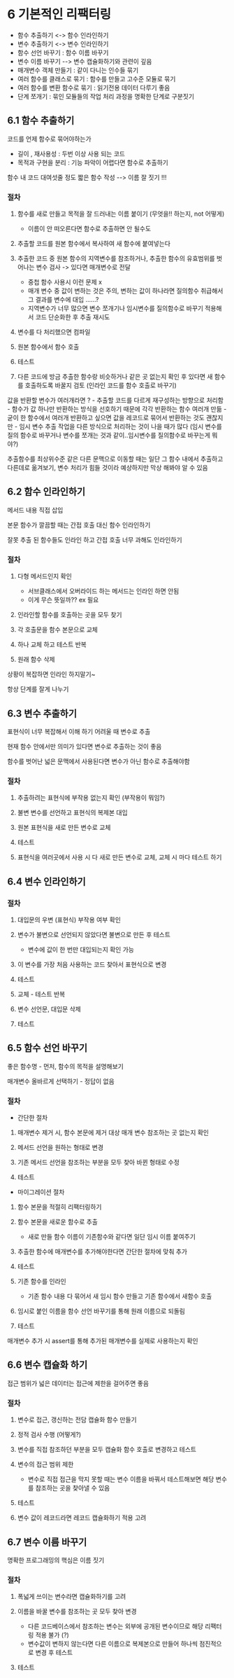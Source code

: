 # 6 기본적인 리팩터링

- 함수 추출하기 <-> 함수 인라인하기
- 변수 추출하기 <-> 변수 인라인하기
- 함수 선언 바꾸기 : 함수 이름 바꾸기
- 변수 이름 바꾸기 --> 변수 캡슐화하기와 관련이 깊음
- 매개변수 객체 만들기 : 같이 다니는 인수들 묶기
- 여러 함수를 클래스로 묶기 : 함수를 만들고 고수준 모듈로 묶기
- 여러 함수를 변환 함수로 묶기 : 읽기전용 데이터 다루기 좋음
- 단계 쪼개기 : 묶인 모듈들의 작업 처리 과정을 명확한 단계로 구분짓기

## 6.1 함수 추출하기

코드를 언제 함수로 묶어야하는가
- 길이 , 재사용성 : 두번 이상 사용 되는 코드
- 목적과 구현을 분리 : 기능 파악이 어렵다면 함수로 추출하기

함수 내 코드 대여섯줄 정도 짧은 함수 작성 --> 이름 잘 짓기 !!!

### 절차

1. 함수를 새로 만들고 목적을 잘 드러내는 이름 붙이기 (무엇을!! 하는지, not 어떻게)
    - 이름이 안 떠오른다면 함수로 추출하면 안 될수도

1. 추출할 코드를 원본 함수에서 복사하여 새 함수에 붙여넣는다

1. 추출한 코드 중 원본 함수의 지역변수를 참조하거나, 추출한 함수의 유효범위를 벗어나는 변수 검사 -> 있다면 매개변수로 전달
    - 중첩 함수 사용시 이런 문제 x
    - 매개 변수 중 값이 변하는 것은 주의, 변하는 값이 하나라면 질의함수 취급해서 그 결과를 변수에 대입 ......?
    - 지역변수가 너무 많으면 변수 쪼개기나 임시변수를 질의함수로 바꾸기 적용해서 코드 단순화한 후 추출 재시도

1. 변수를 다 처리했으면 컴파일

1. 원본 함수에서 함수 호출

1. 테스트

1. 다른 코드에 방금 추출한 함수랑 비슷하거나 같은 곳 없는지 확인 후 있다면 새 함수를 호출하도록 바꿀지 검토 (인라인 코드를 함수 호출로 바꾸기)

값을 반환할 변수가 여러개라면 ?
    - 추출할 코드를 다르게 재구성하는 방향으로 처리함
    - 함수가 값 하나만 반환하는 방식을 선호하기 때문에 각각 반환하는 함수 여러개 만듦
    - 굳이 한 함수에서 여러개 반환하고 싶으면 값을 레코드로 묶어서 반환하는 것도 괜찮지만
    - 임시 변수 추출 작업을 다른 방식으로 처리하는 것이 나을 때가 많다 (임시 변수를 질의 함수로 바꾸거나 변수를 쪼개는 것과 같이..임시변수를 질의함수로 바꾸는게 뭐야?)

추출함수를 최상위수준 같은 다른 문맥으로 이동할 때는 일단 그 함수 내에서 추출하고 다른데로 옮겨보기, 변수 처리가 힘들 것이라 예상하지만 막상 해봐야 알 수 있음

## 6.2 함수 인라인하기


메서드 내용 직접 삽입

본문 함수가 깔끔할 때는 간접 호출 대신 함수 인라인하기

잘못 추출 된 함수들도 인라인 하고 간접 호출 너무 과해도 인라인하기

### 절차

1. 다형 메서드인지 확인
    - 서브클래스에서 오버라이드 하는 메서드는 인라인 하면 안됨
    - 이게 무슨 뜻일까?? ex 필요

1. 인라인할 함수를 호출하는 곳을 모두 찾기

1. 각 호출문을 함수 본문으로 교체

1. 하나 교체 하고 테스트 반복

1. 원래 함수 삭제

상황이 복잡하면 인라인 하지말기~

항상 단계를 잘게 나누기


## 6.3 변수 추출하기

표현식이 너무 복잡해서 이해 하기 어려울 때 변수로 추출

현재 함수 안에서만 의미가 있다면 변수로 추출하는 것이 좋음

함수를 벗어난 넓은 문맥에서 사용된다면 변수가 아닌 함수로 추출해야함

### 절차

1. 추출하려는 표현식에 부작용 없는지 확인 (부작용이 뭐임?)

1. 불변 변수를 선언하고 표현식의 복제본 대입

1. 원본 표현식을 새로 만든 변수로 교체

1. 테스트

1. 표현식을 여러곳에서 사용 시 다 새로 만든 변수로 교체, 교체 시 마다 테스트 하기


## 6.4 변수 인라인하기

### 절차

1. 대입문의 우변 (표현식) 부작용 여부 확인

1. 변수가 불변으로 선언되지 않았다면 불변으로 만든 후 테스트
    - 변수에 값이 한 번만 대입되는지 확인 가능

1. 이 변수를 가장 처음 사용하는 코드 찾아서 표현식으로 변경

1. 테스트

1. 교체 - 테스트 반복

1. 변수 선언문, 대입문 삭제

1. 테스트


## 6.5 함수 선언 바꾸기

좋은 함수명 - 먼저, 함수의 목적을 설명해보기

매개변수 올바르게 선택하기 - 정답이 없음

### 절차

- 간단한 절차
1. 매개변수 제거 시, 함수 본문에 제거 대상 매개 변수 참조하는 곳 없는지 확인

1. 메서드 선언을 원하는 형태로 변경

1. 기존 메서드 선언을 참조하는 부분을 모두 찾아 바뀐 형태로 수정

1. 테스트

- 마이그레이션 절차

1. 함수 본문을 적절히 리팩터링하기

1. 함수 본문을 새로운 함수로 추출
    - 새로 만들 함수 이름이 기존함수와 같다면 일단 임시 이름 붙여주기
    
1. 추출한 함수에 매개변수를 추가해야한다면 간단한 절차에 맞춰 추가

1. 테스트

1. 기존 함수를 인라인
    - 기존 함수 내용 다 묶어서 새 임시 함수 만들고 기존 함수에서 새함수 호출

1. 임시로 붙인 이름을 함수 선언 바꾸기를 통해 원래 이름으로 되돌림

1. 테스트


매개변수 추가 시 assert를 통해 추가된 매개변수를 실제로 사용하는지 확인


## 6.6 변수 캡슐화 하기

접근 범위가 넓은 데이터는 접근에 제한을 걸어주면 좋음

### 절차

1. 변수로 접근, 갱신하는 전담 캡슐화 함수 만들기

1. 정적 검사 수행 (어떻게?)

1. 변수를 직접 참조하던 부분을 모두 캡슐화 함수 호출로 변경하고 테스트

1. 변수의 접근 범위 제한
    - 변수로 직접 접근을 막지 못할 때는 변수 이름을 바꿔서 테스트해보면 해당 변수를 참조하는 곳을 찾아낼 수 있음

1. 테스트

1. 변수 값이 레코드라면 레코드 캡슐화하기 적용 고려


## 6.7 변수 이름 바꾸기

명확한 프로그래밍의 핵심은 이름 짓기

### 절차

1. 폭넓게 쓰이는 변수라면 캡슐화하기를 고려

1. 이름을 바꿀 변수를 참조하는 곳 모두 찾아 변경
    - 다른 코드베이스에서 참조하는 변수는 외부에 공개된 변수이므로 해당 리팩터링 적용 불가 (?)
    - 변수값이 변하지 않는다면 다른 이름으로 복제본으로 만들어 하나씩 점진적으로 변경 후 테스트

1. 테스트

